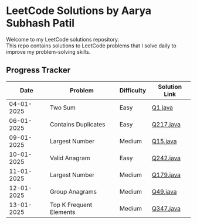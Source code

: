 # LeetCode Solutions by Aarya Subhash Patil

Welcome to my LeetCode solutions repository.  
This repo contains solutions to LeetCode problems that I solve daily to improve my problem-solving skills.


## Progress Tracker

| Date       | Problem                 | Difficulty | Solution Link                   |
|------------|-------------------------|------------|---------------------------------|
| 04-01-2025 | Two Sum                 | Easy       | [Q1.java](./Easy/Q1.java)       |
| 06-01-2025 | Contains Duplicates     | Easy       | [Q217.java](./Easy/Q217.java)   |
| 09-01-2025 | Largest Number          | Medium     | [Q15.java](./Medium/Q15.java)   |
| 10-01-2025 | Valid Anagram           | Easy       | [Q242.java](./Easy/Q242.java)   |
| 11-01-2025 | Largest Number          | Medium     | [Q179.java](./Medium/Q179.java) |
| 12-01-2025 | Group Anagrams          | Medium     | [Q49.java](./Medium/Q49.java)   |
| 13-01-2025 | Top K Frequent Elements | Medium     | [Q347.java](./Medium/Q347.java) | 